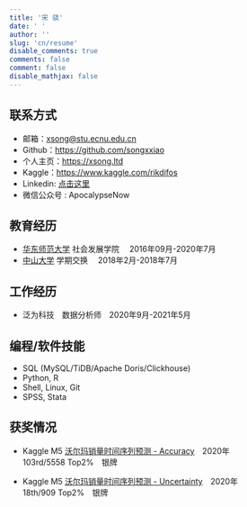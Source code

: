 ```yaml
---
title: '宋 骁'
date: ' '
author: ''
slug: 'cn/resume'
disable_comments: true
comments: false
comment: false
disable_mathjax: false
---
```


## 联系方式

+ 邮箱：<xsong@stu.ecnu.edu.cn>
+ Github：<https://github.com/songxxiao>
+ 个人主页：<https://xsong.ltd>
+ Kaggle：<https://www.kaggle.com/rikdifos>
+ Linkedin: [点击这里](<https://www.linkedin.com/in/xiaosongmalcolm/?locale=zh_CN>)
+ 微信公众号 : ApocalypseNow


## 教育经历

+ [华东师范大学](https://www.ecnu.edu.cn/)   社会发展学院 &emsp;2016年09月-2020年7月
+ [中山大学](http://www.sysu.edu.cn/2012/cn/index.htm)  学期交换 &emsp;2018年2月-2018年7月


## 工作经历

+ 泛为科技&emsp;数据分析师&emsp;2020年9月-2021年5月

## 编程/软件技能


+ SQL (MySQL/TiDB/Apache Doris/Clickhouse)
+ Python, R
+ Shell, Linux, Git
+ SPSS, Stata

## 获奖情况 

+ Kaggle M5 [沃尔玛销量时间序列预测 - Accuracy](https://www.kaggle.com/c/m5-forecasting-accuracy)&emsp;2020年  
103rd/5558 Top2%&emsp;银牌

+ Kaggle M5 [沃尔玛销量时间序列预测 - Uncertainty](https://www.kaggle.com/c/m5-forecasting-uncertainty)&emsp;2020年  
18th/909 Top2%&emsp;银牌

<!--
[English Version](/en/resume/)  
[PDF](/chnxsong.pdf)

+ 微信公众号：[ApocalypseNow](https://mp.weixin.qq.com/s/yyJ3l7RTImYTKDrIynwmPA)
 
### 相关课程

+ R语言数据分析
+ 算法与程序设计基础 (Python)
+ 回归分析与Stata应用
+ SPSS应用
+ 类别数据分析
+ 概率与统计导论
+ 社会模拟与[NetLogo](http://ccl.northwestern.edu/netlogo/)应用

+ 中南财经政法大学&emsp;数据分析实习&emsp;2020年2月-4月 
   使用Xgboost，Catboost，LightGBM等高性能算法对中文法律文本数据进行分类(multiclass)。对文本数据进行清洗，使用词频法构建特征矩阵，使用反向翻译法对训练数据进行扩增，并利用交叉验证训练模型(Sklearn)。最后，编写程序封装训练好的算法。


+ [艾瑞咨询](https://www.iresearch.com.cn/)&emsp;数据分析实习&emsp;2019年7月-10月 
   + 使用R、SPSS软件对汽车用户进行用户画像分析工作。使用主成分分析、聚类分析法对线下数据进行无监督学习，研究不同车系用户态度区分。对汽车生产商决策提供重要参考意见，最终使用Python将结果进行数据可视化描述
   + 使用MySQL数据库协助数据分析、清理
   + 使用Hive SQL访问数据库集群，并进行取数工作

### 培训经历

+ [狗熊会](http://www.xiong99.com.cn/about.php) 在线实习项目 &emsp;2019年5月&emsp;      
课程：[信用卡申请评分模型](https://mp.weixin.qq.com/s/bbxWicZfk5ZMl27LbI0E1Q)  
使用Python的`pandas`库进行数据清理、探索性数据分析和可视化。使用IV和WOE方法分析各个特征对于因变量的预测能力。使用Logistic回归、CART决策树、随机森林、KNN、GBDT、Xgboost等方法建立信用卡评分模型。使用`sklearn`库的交叉验证(Cross-Validation)的方法训练模型并调参，预测信用卡申请者拖欠账单的概率。最终形成完整的[数据分析报告](https://xsong.ltd/archives/pandas/scorecard)。

+ 北京大学-密歇根大学学院 暑期课程 &emsp;2018年8月  
课程：[因果推论方法的研究设计和敏感性分析](http://www.oir.pku.edu.cn/umich/jxsz1/nsqkczsjz2018.htm) (总成绩：94/100)

+ 上海大学  [第6届·应用社会科学研究方法研修班](http://caser.ust.hk/?act=course_main&id=16) &emsp;2017年7月  
课程：Stata与应用回归分析基础，类别数据分析

### 项目经历

+ 垃圾信息判别网页应用  
2020年    
本程序使用5567条英文短信数据作为训练集，训练了Logistic回归、朴素贝叶斯、决策树、随机森林、支持向量机等算法。训练好的模型被编写成基于R 语言的Shiny App。用户输入一段短信内容文本，并选择一个分类器，就能得到该文本的分类结果。考虑到用户的语言习惯，特别设置了中英双语界面的切换功能。
[在线app](https://xiaosong.shinyapps.io/spam_text/)
[源代码](https://github.com/songxxiao/txtnb)

### 科研经历

+ **机器学习在社会科学实证研究中的应用:以中国教育追踪调查数据为例**&emsp;2020年  
学士学位论文  ([PDF](/mlinss.pdf))  


+ **土地流转的福利效应与社会不平等:基于中国家庭追踪调查面板数据的分析**&emsp;2018年-2019年   
国家大学生创新训练项目&emsp;独立作者  
使用[中国家庭追踪调查(CFPS)](http://www.isss.pku.edu.cn/cfps/)数据，通过Stata和R进行数据清理和计量经济分析。使用无条件分位数回归和固定效应模型估计土地流转行为的福利效应和对社会不平等的影响。使用`ggplot2`软件包进行地理信息可视化。([PDF](/land.pdf))  
导师：[卿石松](https://faculty.ecnu.edu.cn/s/2136/main.jspy)


### 获奖情况 

+ 2020年 Kaggle M5 [沃尔玛销量时间序列预测 - Accuracy](https://www.kaggle.com/c/m5-forecasting-accuracy)  
103rd/5558 Top2%&emsp;银牌

+ 2020年 Kaggle M5 [沃尔玛销量时间序列预测 - Uncertainty](https://www.kaggle.com/c/m5-forecasting-uncertainty)  
18th/909 Top2%&emsp;银牌



+ 2019年 华东师范大学优秀学生三等奖学金
+ 2019年 华东师范大学第二十七届 **大夏杯** 大学生课外学术科技作品竞赛&emsp;三等奖  
+ 2019年 [第二届全国高校数据驱动创新研究大赛](http://opendata.pku.edu.cn/competition-2019.xhtml;jsessionid=200f6d0adbfa75292afed361235f)&emsp;优秀奖
+ 2018年 上海市 [第十二届本科生社会科学论坛](http://www.shupl.edu.cn/2018/1125/c1168a51557/page.htm)&emsp;特等奖
+ 2018年 华东师范大学第二十六届 **大夏杯** 大学生课外学术科技作品竞赛&emsp;二等奖  
+ 2018年 华东师范大学优秀学生二等奖学金
+ 2017年 华东师范大学优秀学生二等奖学金
+ 2017年 华东师范大学 智慧杯 哲学写作比赛&emsp;一等奖

### 会议报告

+ 2020年5月  机器学习在社会科学实证研究中的应用 华东师范大学社会发展学院学士学位论文答辩

+ 2018年7月 中国社会学年会 [大型学术调查反思与社会质量研究 论坛](http://css.cssn.cn/xsdt/zwdt/201805/t20180531_4323061.shtml) 南京大学    
论坛主持人：李炜

+ 2017年11月 中国社会学会 [社会分层与流动冬季论坛](http://sociology.cssn.cn/xstt/xhzywyh/201712/t20171220_3786193.shtml) 西安交通大学  
现场宣读  
论坛主持人：[吴愈晓](https://sociology.nju.edu.cn/99/2b/c17737a301355/page.htm)、[李煜](http://www.ssdpp.fudan.edu.cn/portal/f02f3f0f152247628e5e173df9bcecfd/orotsd.html)

&nbsp;   

+ [俺来也](http://www.anlaiye.com.cn/index.html) · [西游早餐](https://www.sohu.com/a/166510488_259362)&emsp;校园经理&emsp;2017年9月-2018年1月  
负责统筹华东师范大学区域西游早餐校园经理业务, 包括统筹配送，售后处理，商户联络，兼职配送员招募。在华东师范大学内招募约10 位校园兼职早餐配送员。完成每位配送员平均每月1000 订单的目标。


### 标准化成绩

+ 学术

  + **[GRE](https://www.ets.org/gre)** 
  
<center>  
 <table style="border-collapse:collapse;border-spacing:0;table-layout: fixed; width: 219px" class="tg"><colgroup><col style="width: 73px"><col style="width: 73px"><col style="width: 73px"></colgroup><tr><th style="font-family:Georgia, serif !important;;font-size:14px;font-weight:normal;padding:10px 5px;border-style:solid;border-width:1px;overflow:hidden;word-break:normal;border-color:inherit;text-align:center;vertical-align:middle">Verbal</th><th style="font-family:Georgia, serif !important;;font-size:14px;font-weight:normal;padding:10px 5px;border-style:solid;border-width:1px;overflow:hidden;word-break:normal;border-color:inherit;text-align:center;vertical-align:middle">Quantity</th><th style="font-family:Georgia, serif !important;;font-size:14px;font-weight:normal;padding:10px 5px;border-style:solid;border-width:1px;overflow:hidden;word-break:normal;border-color:inherit;text-align:center;vertical-align:middle">Writing</th></tr><tr><td style="font-family:Georgia, serif !important;;font-size:14px;padding:10px 5px;border-style:solid;border-width:1px;overflow:hidden;word-break:normal;border-color:inherit;text-align:center;vertical-align:middle">154</td><td style="font-family:Georgia, serif !important;;font-size:14px;padding:10px 5px;border-style:solid;border-width:1px;overflow:hidden;word-break:normal;border-color:inherit;text-align:center;vertical-align:middle">167</td><td style="font-family:Georgia, serif !important;;font-size:14px;padding:10px 5px;border-style:solid;border-width:1px;overflow:hidden;word-break:normal;border-color:inherit;text-align:center;vertical-align:middle">3.5</td></tr></table>
</center>  

+ 英语

  + **[托福](https://www.ets.org/toefl)**&emsp;103  
  
<center>  
<table style="border-collapse:collapse;border-spacing:0;table-layout: fixed; width: 292px" class="tg"><colgroup><col style="width: 73px"><col style="width: 73px"><col style="width: 73px"><col style="width: 73px"></colgroup><tr><th style="font-family:Georgia, serif !important;;font-size:14px;font-weight:normal;padding:10px 5px;border-style:solid;border-width:1px;overflow:hidden;word-break:normal;border-color:black;text-align:center;vertical-align:middle">Reading</th><th style="font-family:Georgia, serif !important;;font-size:14px;font-weight:normal;padding:10px 5px;border-style:solid;border-width:1px;overflow:hidden;word-break:normal;border-color:black;text-align:center;vertical-align:middle">Listening</th><th style="font-family:Georgia, serif !important;;font-size:14px;font-weight:normal;padding:10px 5px;border-style:solid;border-width:1px;overflow:hidden;word-break:normal;border-color:black;text-align:center;vertical-align:middle">Speaking</th><th style="font-family:Georgia, serif !important;;font-size:14px;font-weight:normal;padding:10px 5px;border-style:solid;border-width:1px;overflow:hidden;word-break:normal;border-color:black;text-align:center;vertical-align:top">Writing</th></tr><tr><td style="font-family:Georgia, serif !important;;font-size:14px;padding:10px 5px;border-style:solid;border-width:1px;overflow:hidden;word-break:normal;border-color:black;text-align:center;vertical-align:middle">29</td><td style="font-family:Georgia, serif !important;;font-size:14px;padding:10px 5px;border-style:solid;border-width:1px;overflow:hidden;word-break:normal;border-color:black;text-align:center;vertical-align:middle">27</td><td style="font-family:Georgia, serif !important;;font-size:14px;padding:10px 5px;border-style:solid;border-width:1px;overflow:hidden;word-break:normal;border-color:black;text-align:center;vertical-align:middle">21</td><td style="font-family:Georgia, serif !important;;font-size:14px;padding:10px 5px;border-style:solid;border-width:1px;overflow:hidden;word-break:normal;border-color:black;text-align:center;vertical-align:top">26</td></tr></table>
</center>

  + **[大学6级](http://cet.neea.edu.cn/)**&emsp;549
  + **[大学4级](http://cet.neea.edu.cn/)**&emsp;614 
### 其他经历

+ 2019 华东师范大学 助教 
回归分析与Stata应用(教师：[卿石松](https://faculty.ecnu.edu.cn/s/2136/main.jspy)副教授)
-->
